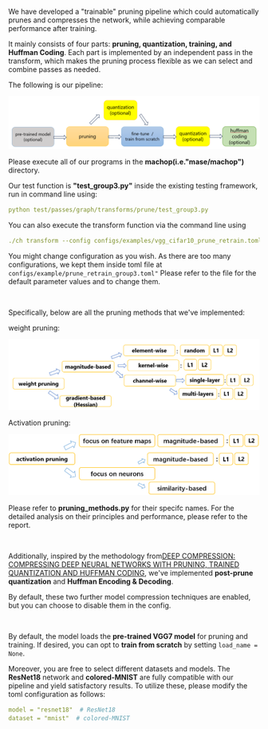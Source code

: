 We have developed a "trainable" pruning pipeline which could automatically prunes and compresses the network, while achieving comparable performance after training.

It mainly consists of four parts: **pruning, quantization, training, and Huffman Coding**. Each part is implemented by an independent pass in the transform, which makes the pruning process flexible as we can select and combine passes as needed.

The following is our pipeline:

<img src="imgs/overall_pipeline.png" width=800>


Please execute all of our programs in the **machop(i.e."mase/machop")** directory.


Our test function is **"test_group3.py"** inside the existing testing framework, run in command line using:
```yaml
python test/passes/graph/transforms/prune/test_group3.py
```

You can also execute the transform function via the command line using 
```yaml
./ch transform --config configs/examples/vgg_cifar10_prune_retrain.toml
```

You might change configuration as you wish. As there are too many configurations, we kept them inside toml file at <code>configs/example/prune_retrain_group3.toml"</code>
Please refer to the file for the default parameter values and to change them.

&nbsp;&nbsp;

Specifically, below are all the pruning methods that we've implemented:

weight pruning:

<img src="imgs/weight_wise.png" width=600>


Activation pruning:

<img src="imgs/activation_pruning.png" width=600>

Please refer to **pruning_methods.py** for their specifc names. For the detailed analysis on their principles and performance, please refer to the report.


&nbsp;&nbsp;

Additionally, inspired by the methodology from[DEEP COMPRESSION: COMPRESSING DEEP NEURAL NETWORKS WITH PRUNING, TRAINED QUANTIZATION AND HUFFMAN CODING](https://arxiv.org/pdf/1510.00149.pdf), we've implemented **post-prune quantization** and **Huffman Encoding & Decoding**. 

By default, these two further model compression techniques are enabled, but you can choose to disable them in the config.

&nbsp;&nbsp;

By default, the model loads the **pre-trained VGG7 model** for pruning and training.
If desired, you can opt to **train from scratch** by setting <code>load_name = None</code>.

Moreover, you are free to select different datasets and models. The **ResNet18** network and **colored-MNIST** are fully compatible with our pipeline and yield satisfactory results. To utilize these, please modify the toml configuration as follows:
```yaml
model = "resnet18"  # ResNet18
dataset = "mnist"  # colored-MNIST
```



